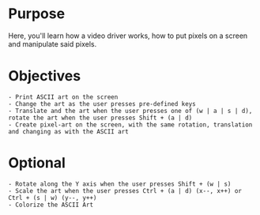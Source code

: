 # Purpose
Here, you'll learn how a video driver works, how to put pixels on a screen and manipulate said pixels.

# Objectives
    - Print ASCII art on the screen
    - Change the art as the user presses pre-defined keys
    - Translate and the art when the user presses one of (w | a | s | d), rotate the art when the user presses Shift + (a | d)
    - Create pixel-art on the screen, with the same rotation, translation and changing as with the ASCII art

# Optional
    - Rotate along the Y axis when the user presses Shift + (w | s)
    - Scale the art when the user presses Ctrl + (a | d) (x--, x++) or Ctrl + (s | w) (y--, y++)
    - Colorize the ASCII Art
